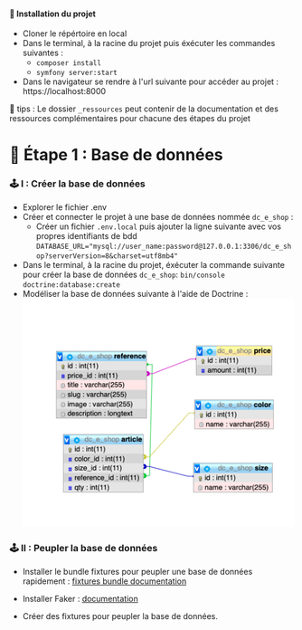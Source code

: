 #### 📌 Installation du projet

- Cloner le répértoire en local
- Dans le terminal, à la racine du projet puis éxécuter les commandes suivantes :
  - `composer install`
  - `symfony server:start`
- Dans le navigateur se rendre à l'url suivante pour accéder au projet : https://localhost:8000

🎈 tips : Le dossier `_ressources` peut contenir de la documentation et des ressources complémentaires pour chacune des étapes du projet

# 🧮 Étape 1 : Base de données

### 🕹 I : Créer la base de données
- Explorer le fichier .env
- Créer et connecter le projet à une base de données nommée `dc_e_shop` :
  - Créer un fichier `.env.local` puis ajouter la ligne suivante avec vos propres identifiants de bdd
  `DATABASE_URL="mysql://user_name:password@127.0.0.1:3306/dc_e_shop?serverVersion=8&charset=utf8mb4"`
- Dans le terminal, à la racine du projet, éxécuter la commande suivante pour créer la base de données `dc_e_shop`: `bin/console doctrine:database:create`
- Modéliser la base de données suivante à l'aide de Doctrine :
  ![Schéma bdd](./_ressources/schema_bdd_part_1.png)

### 🕹 II : Peupler la base de données

- Installer le bundle fixtures pour peupler une base de données rapidement : [fixtures bundle documentation]('https://symfony.com/bundles/DoctrineFixturesBundle/current/index.html')

- Installer Faker : [documentation]('https://fakerphp.github.io/')

- Créer des fixtures pour peupler la base de données.